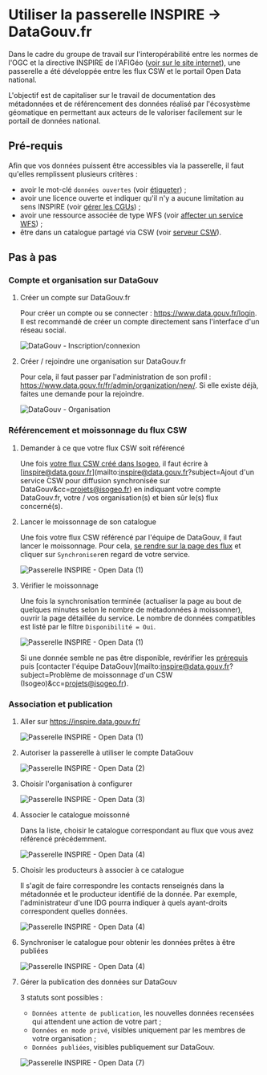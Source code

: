 # Utiliser la passerelle INSPIRE -> DataGouv.fr

Dans le cadre du groupe de travail sur l'interopérabilité entre les normes de l'OGC et la directive INSPIRE de l'AFIGéo ([voir sur le site internet](http://afigeo.asso.fr/pole-entreprise/groupe-dinteret-ogc.html)), une passerelle a été développée entre les flux CSW et le portail Open Data national.

L'objectif est de capitaliser sur le travail de documentation des métadonnées et de référencement des données réalisé par l'écosystème géomatique en permettant aux acteurs de le  valoriser facilement sur le portail de données national.

## Pré-requis

Afin que vos données puissent être accessibles via la passerelle, il faut qu'elles remplissent plusieurs critères :

* avoir le mot-clé `données ouvertes` (voir [étiqueter](/fr/features/documentation/md_classify.html)) ;
* avoir une licence ouverte et indiquer qu'il n'y a aucune limitation au sens INSPIRE (voir [gérer les CGUs](/fr/features/documentation/md_cgu.html#conditions)) ;
* avoir une ressource associée de type WFS (voir [affecter un service WFS](/fr/features/publish/webservices.html#associer-un-flux-wfs)) ;
* être dans un catalogue partagé via CSW (voir [serveur CSW](/fr/features/publish/csw_server.html)).

## Pas à pas

### Compte et organisation sur DataGouv

1. Créer un compte sur DataGouv.fr

    Pour créer un compte ou se connecter : https://www.data.gouv.fr/login. Il est recommandé de créer un compte directement sans l'interface d'un réseau social.

    ![DataGouv - Inscription/connexion](/images/annex_bridge_INSPIRE_DataGouv_00a.png "Se connecter ou créer un compte sur DataGouv")

2. Créer / rejoindre une organisation sur DataGouv.fr

    Pour cela, il faut passer par l'administration de son profil : https://www.data.gouv.fr/fr/admin/organization/new/. Si elle existe déjà, faites une demande pour la rejoindre.

    ![DataGouv - Organisation](/images/annex_bridge_INSPIRE_DataGouv_00b_NewOrganization.png "Créer son organisation sur DataGouv")

### Référencement et moissonnage du flux CSW

1. Demander à ce que votre flux CSW soit référencé

    Une fois [votre flux CSW créé dans Isogeo](/fr/features/publish/csw_server.html), il faut écrire à [inspire@data.gouv.fr](mailto:inspire@data.gouv.fr?subject=Ajout d'un service CSW pour diffusion synchronisée sur DataGouv&cc=projets@isogeo.fr) en indiquant votre compte DataGouv.fr, votre / vos organisation(s) et bien sûr le(s) flux concerné(s).

2. Lancer le moissonnage de son catalogue

    Une fois votre flux CSW référencé par l'équipe de DataGouv, il faut lancer le moissonnage. Pour cela, [se rendre sur la page des flux](https://inspire.data.gouv.fr/services/by-protocol/csw) et cliquer sur `Synchroniser`en regard de votre service.

    ![Passerelle INSPIRE - Open Data (1)](/images/annex_bridge_INSPIRE_DataGouv_1a_syncCSW.png "Page d'accueil de la passerelle")

3. Vérifier le moissonnage

    Une fois la synchronisation terminée (actualiser la page au bout de quelques minutes selon le nombre de métadonnées à moissonner), ouvrir la page détaillée du service. Le nombre de données compatibles est listé par le filtre `Disponibilité = Oui`.

    ![Passerelle INSPIRE - Open Data (1)](/images/annex_bridge_INSPIRE_DataGouv_1b_serviceDetails.png "Page d'accueil de la passerelle")

    Si une donnée semble ne pas être disponible, revérifier les [prérequis](/fr/appendices/bridge_csw2datagouvfr.html#pr-requis) puis [contacter l'équipe DataGouv](mailto:inspire@data.gouv.fr?subject=Problème de moissonnage d'un CSW (Isogeo)&cc=projets@isogeo.fr).

### Association et publication

1. Aller sur https://inspire.data.gouv.fr/

    ![Passerelle INSPIRE - Open Data (1)](/images/annex_bridge_INSPIRE_DataGouv_1.png "Page d'accueil de la passerelle")

2. Autoriser la passerelle à utiliser le compte DataGouv

    ![Passerelle INSPIRE - Open Data (2)](/images/annex_bridge_INSPIRE_DataGouv_2_oauth.png "Lier son compte DataGouv")

3. Choisir l'organisation à configurer

    ![Passerelle INSPIRE - Open Data (3)](/images/annex_bridge_INSPIRE_DataGouv_3_LinkOrga.png "Choisir parmi ses organisations")

4. Associer le catalogue moissonné

    Dans la liste, choisir le catalogue correspondant au flux que vous avez référencé précédemment.

    ![Passerelle INSPIRE - Open Data (4)](/images/annex_bridge_INSPIRE_DataGouv_4_PickCatalog.png "Choisir parmi les catalogues sources référencés")

5. Choisir les producteurs à associer à ce catalogue

    Il s'agit de faire correspondre les contacts renseignés dans la métadonnée et le producteur identifié de la donnée. Par exemple, l'administrateur d'une IDG pourra indiquer à quels ayant-droits correspondent quelles données.

    ![Passerelle INSPIRE - Open Data (4)](/images/annex_bridge_INSPIRE_DataGouv_6_producerMatched.png "Choisir parmi les producteurs à associer")

6. Synchroniser le catalogue pour obtenir les données prêtes à être publiées

    ![Passerelle INSPIRE - Open Data (4)](/images/annex_bridge_INSPIRE_DataGouv_7b_syncRunning.png "Choisir parmi les producteurs à associer")

7. Gérer la publication des données sur DataGouv

    3 statuts sont possibles :
    * `Données attente de publication`, les nouvelles données recensées qui attendent une action de votre part ;
    * `Données en mode privé`, visibles uniquement par les membres de votre organisation ;
    * `Données publiées`, visibles publiquement sur DataGouv.

    ![Passerelle INSPIRE - Open Data (7)](/images/annex_bridge_INSPIRE_DataGouv_9_dataPublishedBack.png "Régler le niveau de publication des données sur le portail DataGouv")
